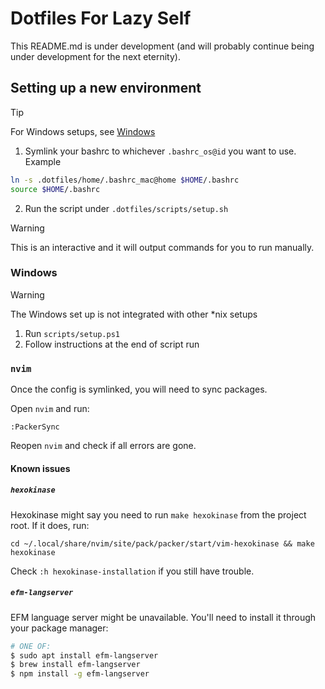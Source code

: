 # Dotfiles For Lazy Self

This README.md is under development (and will probably continue being under development for the next eternity).

## Setting up a new environment

> [!TIP]
> For Windows setups, see [Windows](#windows)

1. Symlink your bashrc to whichever `.bashrc_os@id` you want to use. Example

```bash
ln -s .dotfiles/home/.bashrc_mac@home $HOME/.bashrc
source $HOME/.bashrc
```

2. Run the script under `.dotfiles/scripts/setup.sh`

> [!WARNING]
> This is an interactive and it will output commands for you to run manually.

### Windows


> [!WARNING]
> The Windows set up is not integrated with other \*nix setups

1. Run `scripts/setup.ps1`
2. Follow instructions at the end of script run

### `nvim`

Once the config is symlinked, you will need to sync packages.

Open `nvim` and run:

```
:PackerSync
```

Reopen `nvim` and check if all errors are gone.

#### Known issues

##### `hexokinase`

Hexokinase might say you need to run `make hexokinase` from the project root. If it does, run:

```
cd ~/.local/share/nvim/site/pack/packer/start/vim-hexokinase && make hexokinase
```

Check `:h hexokinase-installation` if you still have trouble.

##### `efm-langserver`

EFM language server might be unavailable. You'll need to install it through your package manager:

```bash
# ONE OF:
$ sudo apt install efm-langserver
$ brew install efm-langserver
$ npm install -g efm-langserver
```
